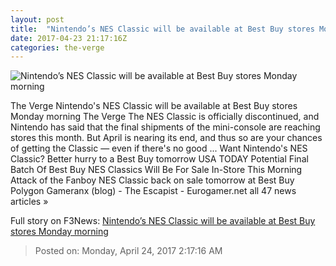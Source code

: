 ```yaml
---
layout: post
title:  "Nintendo’s NES Classic will be available at Best Buy stores Monday morning"
date: 2017-04-23 21:17:16Z
categories: the-verge
---
```


![Nintendo’s NES Classic will be available at Best Buy stores Monday morning](https://cdn0.vox-cdn.com/thumbor/_LvMzaq0neWJngWL6w1lSDcf_WA=/0x48:3000x1736/1600x900/cdn0.vox-cdn.com/uploads/chorus_image/image/54406967/vpavic_160721_1154_0010.0.0.jpg)

The Verge Nintendo's NES Classic will be available at Best Buy stores Monday morning The Verge The NES Classic is officially discontinued, and Nintendo has said that the final shipments of the mini-console are reaching stores this month. But April is nearing its end, and thus so are your chances of getting the Classic — even if there's no good ... Want Nintendo's NES Classic? Better hurry to a Best Buy tomorrow USA TODAY Potential Final Batch Of Best Buy NES Classics Will Be For Sale In-Store This Morning Attack of the Fanboy NES Classic back on sale tomorrow at Best Buy Polygon Gameranx (blog) - The Escapist - Eurogamer.net all 47 news articles »


Full story on F3News: [Nintendo’s NES Classic will be available at Best Buy stores Monday morning](http://www.f3nws.com/n/FezKEE)

> Posted on: Monday, April 24, 2017 2:17:16 AM
